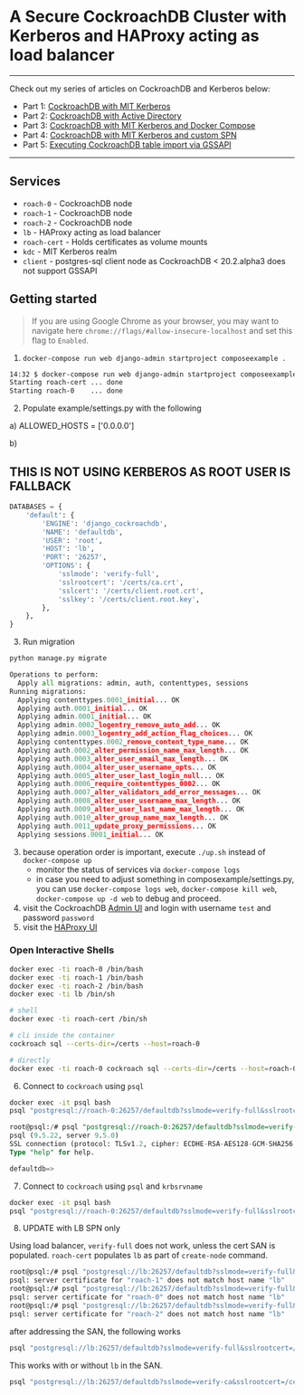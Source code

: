 # A Secure CockroachDB Cluster with Kerberos and HAProxy acting as load balancer
---

Check out my series of articles on CockroachDB and Kerberos below:

- Part 1: [CockroachDB with MIT Kerberos](https://blog.ervits.com/2020/05/three-headed-dog-meet-cockroach.html)
- Part 2: [CockroachDB with Active Directory](https://blog.ervits.com/2020/06/three-headed-dog-meet-cockroach-part-2.html)
- Part 3: [CockroachDB with MIT Kerberos and Docker Compose](https://blog.ervits.com/2020/07/three-headed-dog-meet-cockroach-part-3.html)
- Part 4: [CockroachDB with MIT Kerberos and custom SPN](https://blog.ervits.com/2020/07/three-headed-dog-meet-cockroach.html)
- Part 5: [Executing CockroachDB table import via GSSAPI](https://blog.ervits.com/2020/07/three-headed-dog-meet-cockroach-part-5.html)
---

## Services
* `roach-0` - CockroachDB node
* `roach-1` - CockroachDB node
* `roach-2` - CockroachDB node
* `lb` - HAProxy acting as load balancer
* `roach-cert` - Holds certificates as volume mounts
* `kdc` - MIT Kerberos realm
* `client` - postgres-sql client node as CockroachDB < 20.2.alpha3 does not support GSSAPI

## Getting started
>If you are using Google Chrome as your browser, you may want to navigate here `chrome://flags/#allow-insecure-localhost` and set this flag to `Enabled`.

1) `docker-compose run web django-admin startproject composeexample .`

```bash
14:32 $ docker-compose run web django-admin startproject composeexample .
Starting roach-cert ... done
Starting roach-0    ... done
```

2) Populate example/settings.py with the following

a) ALLOWED_HOSTS = ['0.0.0.0']

b)

## THIS IS NOT USING KERBEROS AS ROOT USER IS FALLBACK

```python
DATABASES = {
    'default': {
        'ENGINE': 'django_cockroachdb',
        'NAME': 'defaultdb',
        'USER': 'root',
        'HOST': 'lb',
        'PORT': '26257',
        'OPTIONS': {
            'sslmode': 'verify-full',
            'sslrootcert': '/certs/ca.crt',
            'sslcert': '/certs/client.root.crt',
            'sslkey': '/certs/client.root.key',
        },
    },
}
```

3. Run migration

```python
python manage.py migrate
```

```python
Operations to perform:
  Apply all migrations: admin, auth, contenttypes, sessions
Running migrations:
  Applying contenttypes.0001_initial... OK
  Applying auth.0001_initial... OK
  Applying admin.0001_initial... OK
  Applying admin.0002_logentry_remove_auto_add... OK
  Applying admin.0003_logentry_add_action_flag_choices... OK
  Applying contenttypes.0002_remove_content_type_name... OK
  Applying auth.0002_alter_permission_name_max_length... OK
  Applying auth.0003_alter_user_email_max_length... OK
  Applying auth.0004_alter_user_username_opts... OK
  Applying auth.0005_alter_user_last_login_null... OK
  Applying auth.0006_require_contenttypes_0002... OK
  Applying auth.0007_alter_validators_add_error_messages... OK
  Applying auth.0008_alter_user_username_max_length... OK
  Applying auth.0009_alter_user_last_name_max_length... OK
  Applying auth.0010_alter_group_name_max_length... OK
  Applying auth.0011_update_proxy_permissions... OK
  Applying sessions.0001_initial... OK
```
3) because operation order is important, execute `./up.sh` instead of `docker-compose up`
   - monitor the status of services via `docker-compose logs`
   - in case you need to adjust something in composexample/settings.py, you can
          use `docker-compose logs web`, `docker-compose kill web`, `docker-compose up -d web`
          to debug and proceed.
4) visit the CockroachDB [Admin UI](https://localhost:8080) and login with username `test` and password `password`
5) visit the [HAProxy UI](http://localhost:8081)

### Open Interactive Shells
```bash
docker exec -ti roach-0 /bin/bash
docker exec -ti roach-1 /bin/bash
docker exec -ti roach-2 /bin/bash
docker exec -ti lb /bin/sh

# shell
docker exec -ti roach-cert /bin/sh

# cli inside the container
cockroach sql --certs-dir=/certs --host=roach-0

# directly
docker exec -ti roach-0 cockroach sql --certs-dir=/certs --host=roach-0
```

6) Connect to `cockroach` using `psql`

```bash
docker exec -it psql bash
psql "postgresql://roach-0:26257/defaultdb?sslmode=verify-full&sslrootcert=/certs/ca.crt" -U tester
```

```sql
root@psql:/# psql "postgresql://roach-0:26257/defaultdb?sslmode=verify-full&sslrootcert=/certs/ca.crt" -U tester
psql (9.5.22, server 9.5.0)
SSL connection (protocol: TLSv1.2, cipher: ECDHE-RSA-AES128-GCM-SHA256, bits: 128, compression: off)
Type "help" for help.

defaultdb=>
```

7) Connect to `cockroach` using `psql` and `krbsrvname`

```bash
docker exec -it psql bash
psql "postgresql://roach-0:26257/defaultdb?sslmode=verify-full&sslrootcert=/certs/ca.crt&krbsrvname=customspn" -U tester
```

8) UPDATE with LB SPN only

Using load balancer, `verify-full` does not work, unless the cert SAN is populated. `roach-cert` populates `lb` as part of `create-node` command.

```bash
root@psql:/# psql "postgresql://lb:26257/defaultdb?sslmode=verify-full&sslrootcert=/certs/ca.crt&sslkey=/certs/ca.key" -U tester
psql: server certificate for "roach-1" does not match host name "lb"
root@psql:/# psql "postgresql://lb:26257/defaultdb?sslmode=verify-full&sslrootcert=/certs/ca.crt&sslkey=/certs/ca.key" -U tester
psql: server certificate for "roach-0" does not match host name "lb"
root@psql:/# psql "postgresql://lb:26257/defaultdb?sslmode=verify-full&sslrootcert=/certs/ca.crt&sslkey=/certs/ca.key" -U tester
psql: server certificate for "roach-2" does not match host name "lb"
```

after addressing the SAN, the following works

```bash
psql "postgresql://lb:26257/defaultdb?sslmode=verify-full&sslrootcert=/certs/ca.crt&sslkey=/certs/ca.key" -U tester
```

This works with or without `lb` in the SAN.

```bash
psql "postgresql://lb:26257/defaultdb?sslmode=verify-ca&sslrootcert=/certs/ca.crt&sslkey=/certs/ca.key" -U tester
```
